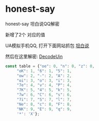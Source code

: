# honest-say
honest-say 坦白说QQ解密

新增了2个 对应的值

UA模拟手机QQ, 打开下面网站抓包
[坦白说](https://ti.qq.com/honest-say/my-received.html?_wv=9191&_wwv=132&_qStyle=1&ADTAG=main)

然后在这里解密:
[DecodeUin](https://tai7sy.github.io/honest-say/index.html)

``` JavaScript
const table = {"oe": 0, "n": 0, "z": 0,
     "oK": 1, "6": 1, "5": 1,
     "ow": 2, "-": 2, "A": 2,
     "oi": 3, "o": 3, "i": 3,
     "7e": 4, "v": 4, "P": 4,
     "7K": 5, "4": 5, "k": 5,
     "7w": 6, "C": 6, "s": 6,
     "7i": 7, "S": 7, "l": 7,
     "Ne": 8, "c": 8, "F": 8,
     "NK": 9, "E": 9, "q": 9,
     '*': 'X'};
     
```
